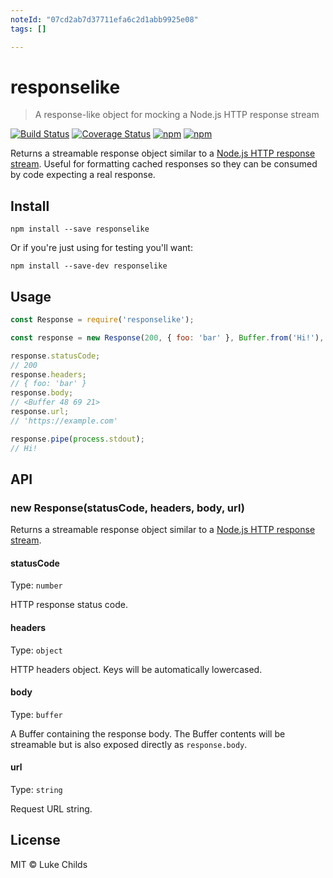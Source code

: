 ```yaml
---
noteId: "07cd2ab7d37711efa6c2d1abb9925e08"
tags: []

---
```


# responselike

> A response-like object for mocking a Node.js HTTP response stream

[![Build Status](https://travis-ci.org/lukechilds/responselike.svg?branch=master)](https://travis-ci.org/lukechilds/responselike)
[![Coverage Status](https://coveralls.io/repos/github/lukechilds/responselike/badge.svg?branch=master)](https://coveralls.io/github/lukechilds/responselike?branch=master)
[![npm](https://img.shields.io/npm/dm/responselike.svg)](https://www.npmjs.com/package/responselike)
[![npm](https://img.shields.io/npm/v/responselike.svg)](https://www.npmjs.com/package/responselike)

Returns a streamable response object similar to a [Node.js HTTP response stream](https://nodejs.org/api/http.html#http_class_http_incomingmessage). Useful for formatting cached responses so they can be consumed by code expecting a real response.

## Install

```shell
npm install --save responselike
```

Or if you're just using for testing you'll want:

```shell
npm install --save-dev responselike
```

## Usage

```js
const Response = require('responselike');

const response = new Response(200, { foo: 'bar' }, Buffer.from('Hi!'), 'https://example.com');

response.statusCode;
// 200
response.headers;
// { foo: 'bar' }
response.body;
// <Buffer 48 69 21>
response.url;
// 'https://example.com'

response.pipe(process.stdout);
// Hi!
```


## API

### new Response(statusCode, headers, body, url)

Returns a streamable response object similar to a [Node.js HTTP response stream](https://nodejs.org/api/http.html#http_class_http_incomingmessage).

#### statusCode

Type: `number`

HTTP response status code.

#### headers

Type: `object`

HTTP headers object. Keys will be automatically lowercased.

#### body

Type: `buffer`

A Buffer containing the response body. The Buffer contents will be streamable but is also exposed directly as `response.body`.

#### url

Type: `string`

Request URL string.

## License

MIT © Luke Childs
